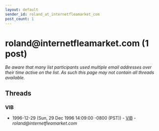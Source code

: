 ```yaml
---
layout: default
sender_id: roland_at_internetfleamarket_com
post_count: 1
---
```


# roland<span>@</span>internetfleamarket.com (1 post)

_Be aware that many list participants used multiple email addresses over their time active on the list. As such this page may not contain all threads available._

## Threads

### VIB
+ 1996-12-29 (Sun, 29 Dec 1996 14:09:00 -0800 (PST)) - [VIB](/archive/1996/12/d90853218759c747a84c7d581e487a595c15d9f3ab2c8768139b264fd0f7a114) - _roland@internetfleamarket.com_

